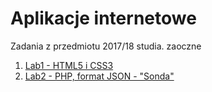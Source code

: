 # Aplikacje internetowe
Zadania z przedmiotu 2017/18 studia. zaoczne

1. [Lab1 - HTML5 i CSS3](https://github.com/pcendrowski/aplikacje_internetowe/tree/master/lab1)
2. [Lab2 - PHP, format JSON - "Sonda"](https://github.com/pcendrowski/aplikacje_internetowe/tree/master/lab2)
